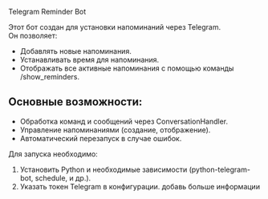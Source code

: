 Telegram Reminder Bot

Этот бот создан для установки напоминаний через Telegram.  
Он позволяет:
- Добавлять новые напоминания.
- Устанавливать время для напоминания.
- Отображать все активные напоминания с помощью команды /show_reminders.

## Основные возможности:
- Обработка команд и сообщений через ConversationHandler.
- Управление напоминаниями (создание, отображение).
- Автоматический перезапуск в случае ошибок.

Для запуска необходимо:
1. Установить Python и необходимые зависимости (python-telegram-bot, schedule, и др.).
2. Указать токен Telegram в конфигурации. добавь больше информации
